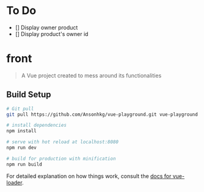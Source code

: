 # To Do
- [] Display owner product
- [] Display product's owner id

# front

> A Vue project created to mess around its functionalities

## Build Setup

``` bash
# Git pull
git pull https://github.com/Ansonhkg/vue-playground.git vue-playground

# install dependencies
npm install

# serve with hot reload at localhost:8080
npm run dev

# build for production with minification
npm run build
```

For detailed explanation on how things work, consult the [docs for vue-loader](http://vuejs.github.io/vue-loader).
